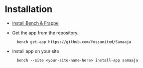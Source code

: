 # Installation


* [Install Bench & Frappe ](https://github.com/frappe/bench#installation)

* Get the app from the repository.

        bench get-app https://github.com/fossunited/Samaaja

* Install app on your site

        bench --site <your-site-name-here> install-app samaaja
